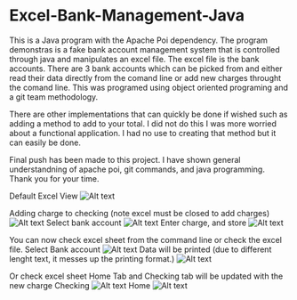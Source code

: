 # Excel-Bank-Management-Java
This is a Java program with the Apache Poi dependency. The program demonstras is a fake bank account management system that is controlled through java and manipulates an excel file. The excel file is the bank accounts. There are 3 bank accounts which can be picked from and either read their data directly from the comand line or add new charges throught the comand line. 
This was programed using object oriented programing and a git team methodology. 

There are other implementations that can quickly be done if wished such as adding a method to add to your total. I did not do this I was more worried about a functional application. I had no use to creating that method but it can easily be done.

Final push has been made to this project. I have shown general understandning of apache poi, git commands, and java programming. Thank you for your time.

Default Excel View
![Alt text](https://i.imgur.com/iM1zfgj.png)
 
 Adding charge to checking (note excel must be closed to add charges)
![Alt text](https://i.imgur.com/jQYaQ1O.png)
Select bank account
![Alt text](https://i.imgur.com/1N1USKv.png)
Enter charge, and store
![Alt text](https://i.imgur.com/vQQ05hG.png)

You can now check excel sheet from the command line or check the excel file.
Select Bank account
![Alt text](https://i.imgur.com/8BIOqjg.png)
Data will be printed (due to different lenght text, it messes up the printing format.)
![Alt text](https://i.imgur.com/uBw5QTn.png)

Or check excel sheet
Home Tab and Checking tab will be updated with the new charge
Checking
![Alt text](https://i.imgur.com/BoMBZVz.png)
Home
![Alt text](https://i.imgur.com/Wia3jbt.png)

